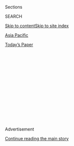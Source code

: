 <div id="app">

<div>

<div>

<div>

<div class="NYTAppHideMasthead css-1q2w90k e1suatyy0">

<div class="section css-ui9rw0 e1suatyy2">

<div class="css-eph4ug er09x8g0">

<div class="css-6n7j50">

</div>

<span class="css-1dv1kvn">Sections</span>

<div class="css-10488qs">

<span class="css-1dv1kvn">SEARCH</span>

</div>

[Skip to content](#site-content)[Skip to site index](#site-index)

</div>

<div id="masthead-section-label" class="css-1wr3we4 eaxe0e00">

[Asia
Pacific](https://www.nytimes3xbfgragh.onion/section/world/asia)

</div>

<div class="css-10698na e1huz5gh0">

</div>

</div>

<div id="masthead-bar-one" class="section hasLinks css-15hmgas e1csuq9d3">

<div class="css-uqyvli e1csuq9d0">

</div>

<div class="css-1uqjmks e1csuq9d1">

</div>

<div class="css-9e9ivx">

[](https://myaccount.nytimes3xbfgragh.onion/auth/login?response_type=cookie&client_id=vi)

</div>

<div class="css-1bvtpon e1csuq9d2">

[Today’s
Paper](https://www.nytimes3xbfgragh.onion/section/todayspaper)

</div>

</div>

</div>

</div>

<div data-aria-hidden="false">

<div id="site-content" data-role="main">

<div>

<div class="css-1aor85t" style="opacity:0.000000001;z-index:-1;visibility:hidden">

<div class="css-1hqnpie">

<div class="css-epjblv">

<span class="css-17xtcya">[Asia
Pacific](/section/world/asia)</span><span class="css-x15j1o">|</span><span class="css-fwqvlz">Mongolian
Warriors and Communist Soldiers: A Frontier Town in
China</span>

</div>

<div class="css-k008qs">

<div class="css-1iwv8en">

<span class="css-18z7m18"></span>

<div>

</div>

</div>

<span class="css-1n6z4y">https://nyti.ms/2tBW8sf</span>

<div class="css-1705lsu">

<div class="css-4xjgmj">

<div class="css-4skfbu" data-role="toolbar" data-aria-label="Social Media Share buttons, Save button, and Comments Panel with current comment count" data-testid="share-tools">

  - 
  - 
  - 
  - 
    
    <div class="css-6n7j50">
    
    </div>

  - 

</div>

</div>

</div>

</div>

</div>

</div>

<div class="css-13pd83m">

</div>

<div id="top-wrapper" class="css-1sy8kpn">

<div id="top-slug" class="css-l9onyx">

Advertisement

</div>

[Continue reading the main
story](#after-top)

<div class="ad top-wrapper" style="text-align:center;height:100%;display:block;min-height:250px">

<div id="top" class="place-ad" data-position="top" data-size-key="top">

</div>

</div>

<div id="after-top">

</div>

</div>

<div id="sponsor-wrapper" class="css-1hyfx7x">

<div id="sponsor-slug" class="css-19vbshk">

Supported by

</div>

[Continue reading the main
story](#after-sponsor)

<div id="sponsor" class="ad sponsor-wrapper" style="text-align:center;height:100%;display:block">

</div>

<div id="after-sponsor">

</div>

</div>

Wenquan Journal

<div class="css-1vkm6nb ehdk2mb0">

# Mongolian Warriors and Communist Soldiers: A Frontier Town in China

</div>

<div class="css-79elbk" data-testid="photoviewer-wrapper">

<div class="css-z3e15g" data-testid="photoviewer-wrapper-hidden">

</div>

<div class="css-1a48zt4 ehw59r15" data-testid="photoviewer-children">

![<span class="css-16f3y1r e13ogyst0" data-aria-hidden="true">An ethnic
Kazakh nomadic herder with her daughter, offering horse rides to
visitors by the shore of a frozen lake on the road to Wenquan, China, in
March.</span><span class="css-cnj6d5 e1z0qqy90" itemprop="copyrightHolder"><span class="css-1ly73wi e1tej78p0">Credit...</span><span><span>Gilles
Sabrié for The New York
Times</span></span></span>](https://static01.graylady3jvrrxbe.onion/images/2017/06/17/world/19mongols-1/19mongols-1-articleLarge.jpg?quality=75&auto=webp&disable=upscale)

</div>

</div>

<div class="css-xt80pu e12qa4dv0">

<div class="css-18e8msd">

<div class="css-vp77d3 epjyd6m0">

<div class="css-1baulvz">

By [<span class="css-1baulvz last-byline" itemprop="name">Edward
Wong</span>](http://www.nytimes3xbfgragh.onion/by/edward-wong)

</div>

</div>

  - June 18,
    2017

  - 
    
    <div class="css-4xjgmj">
    
    <div class="css-d8bdto" data-role="toolbar" data-aria-label="Social Media Share buttons, Save button, and Comments Panel with current comment count" data-testid="share-tools">
    
      - 
      - 
      - 
      - 
        
        <div class="css-6n7j50">
        
        </div>
    
      - 
    
    </div>
    
    </div>

</div>

<div class="css-tk9fsr">

[阅读简体中文版](https://cn.nytimes3xbfgragh.onion/china/20170619/mongolian-warriors-and-communist-soldiers-a-frontier-town-in-china/ "Read in Simplified Chinese")

</div>

</div>

<div class="section meteredContent css-1r7ky0e" name="articleBody" itemprop="articleBody">

<div class="css-1fanzo5 StoryBodyCompanionColumn">

<div class="css-53u6y8">

WENQUAN, China — Wenquan means “hot springs,” and the town, nestled in a
fertile swath of Central Asia, certainly has its share. Alpine forests
cloak the surrounding mountains. To the south is a wide lake where azure
waters lap at stony shores. Horses and sheep roam the pastures.

But an abundance of natural beauty is not what brought the Mongolian
warriors to this land of broad valleys in China, next to present-day
Kazakhstan.

The Chahar made the long journey in horse and camel caravans in the 18th
century, under orders from the Qianlong Emperor and his court in
Beijing. Qianlong, one of the greatest of the Manchu rulers of the Qing
dynasty, cobbled together a vast multiethnic Chinese empire through
conquests and alliances. Mongolian khanates, armies and tribes fell
under his rule, often after vicious battles.

</div>

</div>

<div class="css-1fanzo5 StoryBodyCompanionColumn">

<div class="css-53u6y8">

Qianlong dispatched a Chahar army from near the Mongolian steppe to
newly conquered territories along the empire’s northwestern rim, where
the Chahar were to form a border garrison.

</div>

</div>

<div class="css-79elbk" data-testid="photoviewer-wrapper">

<div class="css-z3e15g" data-testid="photoviewer-wrapper-hidden">

</div>

<div class="css-1a48zt4 ehw59r15" data-testid="photoviewer-children">

![<span class="css-16f3y1r e13ogyst0" data-aria-hidden="true">A view of
Wenquan, named for its abundance of hot
springs.</span><span class="css-cnj6d5 e1z0qqy90" itemprop="copyrightHolder"><span class="css-1ly73wi e1tej78p0">Credit...</span><span>Gilles
Sabrié for The New York
Times</span></span>](https://static01.graylady3jvrrxbe.onion/images/2017/06/17/world/19mongols-2/19mongols-2-articleLarge.jpg?quality=75&auto=webp&disable=upscale)

</div>

</div>

<div class="css-1fanzo5 StoryBodyCompanionColumn">

<div class="css-53u6y8">

“My father was here from a young age,” said Xiu Yun, 48, a manager at a
modest resort hotel built around the hot springs in the town center.
“His parents were from here too. My family members are descendants of
the Mongolians who came under the Qing. We Mongols are very proud of
this history.”

She added: “I can speak Mongolian and read and write it. Most Mongolians
here can do the same.”

In recent years, Wenquan officials have begun highlighting the town’s
Mongolian heritage. Street signs have both Chinese and Mongolian script.
A new concrete mural on the main road next to the hot springs hotel
depicts the ancient caravans that traveled west. A museum at the other
end of the main street has a large map showing the three waves of Chahar
migration. On one wall, a poem called “The Door of the Rainbow” pays
tribute to that history.

For centuries, the Chahar claimed to have a seal from Genghis Khan,
which conferred legitimacy. So their alliance with the Qing — they were
incorporated into the banner system after a failed rebellion in 1675 —
was important for the Manchu rulers. It bolstered Manchu standing in the
eyes of other Mongolian tumen, or tribes.

“From Genghis Khan to the emperors of the Yuan dynasty to the khans of
the Chahar tumen, there was this single lineage,” said Oyunbilig
Borjigidai, a professor of Manchu and Mongolian history at Renmin
University of China in Beijing. “Its status and influence were much
greater than those of the other
tumen.”

</div>

</div>

<div class="css-79elbk" data-testid="photoviewer-wrapper">

<div class="css-z3e15g" data-testid="photoviewer-wrapper-hidden">

</div>

<div class="css-1a48zt4 ehw59r15" data-testid="photoviewer-children">

<div class="css-1xdhyk6 erfvjey0">

<span class="css-1ly73wi e1tej78p0">Image</span>

<div class="css-zjzyr8">

<div data-testid="lazyimage-container" style="height:258.4222222222222px">

</div>

</div>

</div>

<span class="css-16f3y1r e13ogyst0" data-aria-hidden="true">Uighur,
Kazakh and Han Chinese on a street in
Wenquan.</span><span class="css-cnj6d5 e1z0qqy90" itemprop="copyrightHolder"><span class="css-1ly73wi e1tej78p0">Credit...</span><span>Gilles
Sabrié for The New York Times</span></span>

</div>

</div>

<div class="css-1fanzo5 StoryBodyCompanionColumn">

<div class="css-53u6y8">

Another Mongolian group, the Dzungars, ruled [northwest
Xinjiang](https://www.nytimes3xbfgragh.onion/2014/05/31/world/asia/chinas-leader-lays-out-plan-to-pacify-restive-region.html?mcubz=2),
on the Central Asian frontier, before Qianlong decimated them in a
famous series of campaigns. Qianlong then wanted to build garrisons on
the borderlands, and so armies from the Chahar, Xibe and Solon ethnic
groups were dispatched.

“They truly played an important role in helping the Qing court establish
a foothold in the northwestern border area and develop it,” Mr.
Oyunbilig said of the Chahar. “They have a reason to be proud.”

Wenquan is part of the Bortala Mongol Autonomous Prefecture, the base of
the Chahar in Xinjiang. (Their ancestral home is in present-day Inner
Mongolia, where the majority of Chahar in China live.) The prefecture is
one of several scattered enclaves that arose from Qing-era garrisons.
Farther south, in [the fertile Ili
Valley](https://www.farwestchina.com/2016/07/yili-xinjiang-top-5-places-visit.html),
is another — that of the
[Xibe](https://www.nytimes3xbfgragh.onion/2016/01/12/world/asia/china-xinjiang-manchu-xibe-language.html?mcubz=2),
who speak a language similar to Manchu and are one of China’s 56
official ethnic groups.

Wenquan is a quiet town beyond a pass north of Sayram Lake, the largest
alpine lake in Xinjiang and where Kazakh herders graze sheep and offer
horseback rides to tourists in summer. Wenquan has one short commercial
strip — at one end is the hot springs hotel and at the other is the
museum.

</div>

</div>

<div class="css-79elbk" data-testid="photoviewer-wrapper">

<div class="css-z3e15g" data-testid="photoviewer-wrapper-hidden">

</div>

<div class="css-1a48zt4 ehw59r15" data-testid="photoviewer-children">

<div class="css-1xdhyk6 erfvjey0">

<span class="css-1ly73wi e1tej78p0">Image</span>

<div class="css-zjzyr8">

<div data-testid="lazyimage-container" style="height:258.4222222222222px">

</div>

</div>

</div>

<span class="css-16f3y1r e13ogyst0" data-aria-hidden="true">A statue
commemorating the westward migration that sent Chahar Mongols to Wenquan
three centuries
ago.</span><span class="css-cnj6d5 e1z0qqy90" itemprop="copyrightHolder"><span class="css-1ly73wi e1tej78p0">Credit...</span><span>Gilles
Sabrié for The New York Times</span></span>

</div>

</div>

<div class="css-1fanzo5 StoryBodyCompanionColumn">

<div class="css-53u6y8">

Half the town is taken up by a bingtuan, a term for an agricultural
production center that originated in the Mao era as a [garrison
project](http://www.nytimes3xbfgragh.onion/2009/08/07/world/asia/07xinjiang.html?mcubz=2)
of the People’s Liberation Army. It is a modern-day variation on the
mission of the Chahar.

</div>

</div>

<div class="css-1fanzo5 StoryBodyCompanionColumn">

<div class="css-53u6y8">

It is hard to tell where the town ends and the bingtuan begins. The two
merge seamlessly. The bingtuan, the 88th Regiment of the Fifth Division,
has streets, homes, schools, shops and office buildings.

While on a reporting trip to Xinjiang, I drove to Wenquan to spend a
night here. I was curious about the town because my father, as [a member
of the Chinese
Army](https://www.nytimes3xbfgragh.onion/2016/12/29/world/asia/great-wall-china.html?mcubz=2&_r=0),
had been posted here from 1955 to 1957 to work in an earlier bingtuan,
as an aide to the party chief.

He bunked with two others in a room with a coal stove. The town had a
dirt road lined with homes. There were no shops then. The hot springs
bathhouse stood alone, not as part of a hotel, and my father enjoyed
dips there. The mud-walled home where my father lived was uphill at one
end of the road, on the grounds of the headquarters of the Fifth
Regiment.

</div>

</div>

<div class="css-79elbk" data-testid="photoviewer-wrapper">

<div class="css-z3e15g" data-testid="photoviewer-wrapper-hidden">

</div>

<div class="css-1a48zt4 ehw59r15" data-testid="photoviewer-children">

<div class="css-1xdhyk6 erfvjey0">

<span class="css-1ly73wi e1tej78p0">Image</span>

<div class="css-zjzyr8">

<div data-testid="lazyimage-container" style="height:258.4222222222222px">

</div>

</div>

</div>

<span class="css-16f3y1r e13ogyst0" data-aria-hidden="true">Guomu Jiafu,
59, a descendant of the Mongols sent by the Qing dynasty, in prayer by
an outdoor
altar.</span><span class="css-cnj6d5 e1z0qqy90" itemprop="copyrightHolder"><span class="css-1ly73wi e1tej78p0">Credit...</span><span>Gilles
Sabrié for The New York Times</span></span>

</div>

</div>

<div class="css-1fanzo5 StoryBodyCompanionColumn">

<div class="css-53u6y8">

“Every day, I would look at the mountains,” he told me. “Someone said,
‘You cross the mountains and you are in Russia.’ Kazakhstan was on the
other side.”

Wenquan is a palimpsest of military conquest. In a sense, my father and
the handful of other ethnic Han soldiers posted here in the first decade
of Communist Party rule were spiritual descendants of the Chahar.

Though there were Mongolians in the area back then, most people in town
and in the surrounding hills were Kazakhs, and they remain the largest
ethnic group in Wenquan. On occasion, my father would ride a horse for a
day to visit nomads in the high pastures and spend a night or two in
their felt yurts. He learned to speak some Kazakh.

</div>

</div>

<div class="css-1fanzo5 StoryBodyCompanionColumn">

<div class="css-53u6y8">

To visit Mongolians in the nearby prefecture seat of Bortala, my father
and his comrades rode in a horse-drawn wagon. In Wenquan, there was no
emphasis on Mongolian language or culture. After my trip, my father was
surprised to hear of the displays of Mongolian culture I had
seen.

</div>

</div>

<div class="css-79elbk" data-testid="photoviewer-wrapper">

<div class="css-z3e15g" data-testid="photoviewer-wrapper-hidden">

</div>

<div class="css-1a48zt4 ehw59r15" data-testid="photoviewer-children">

<div class="css-1xdhyk6 erfvjey0">

<span class="css-1ly73wi e1tej78p0">Image</span>

<div class="css-zjzyr8">

<div data-testid="lazyimage-container" style="height:258.4222222222222px">

</div>

</div>

</div>

<span class="css-16f3y1r e13ogyst0" data-aria-hidden="true">A tourist
from Shanghai at Sayram Lake, about 3,000 miles away from her
home.</span><span class="css-cnj6d5 e1z0qqy90" itemprop="copyrightHolder"><span class="css-1ly73wi e1tej78p0">Credit...</span><span>Gilles
Sabrie for The New York Times</span></span>

</div>

</div>

<div class="css-1fanzo5 StoryBodyCompanionColumn">

<div class="css-53u6y8">

Though the party’s [ethnic
policies](https://www.nytimes3xbfgragh.onion/2015/11/29/world/asia/china-tibet-language-education.html?mcubz=2)
are contentious, there has been a revived interest in some parts of
China in the languages and traditions of smaller ethnic groups.
Sometimes this has strong support by the national government, as in the
case of the Manchus. In other instances, ordinary people or community
officials drive the revival.

“There is this new sub-ethnic consciousness,” said [Peter C.
Perdue](http://history.yale.edu/people/peter-c-perdue), a historian at
Yale University who has studied the Qing conquest of Xinjiang. “The
Chahar want to say they are a separate ethnic group, not mixed in with
the other Mongolians there.”

“You hear about the Uighurs all the time there,” he added, referring to
a Turkic-speaking group in Xinjiang. “The other minority people are also
trying to regenerate a sense of their identity, in a somewhat different
sense than the way the People’s Republic of China assigns ethnic labels
to people.”

The evening I stayed in town, Mongolians, Kazakh, Han and Uighurs all
showed up at the bathhouse in the hot springs hotel. In recent years,
violence involving Uighurs and Han [has
erupted](http://www.nytimes3xbfgragh.onion/2009/07/12/weekinreview/12wong.html?mcubz=2)
in oasis towns in southern Xinjiang, the Uighur heartland, and in the
regional capital, Urumqi. There did not appear to be much tension in
Wenquan.

Ms. Xiu, the hotel’s manager, has an uncle who writes Chahar poems for
local newspapers and plays the topshur, a two-stringed instrument
popular among western Mongolian tribes. The uncle, Madega, 66, runs a
local company that makes the instrument. He lives with a daughter,
Wuyunhua’er.

</div>

</div>

<div class="css-1fanzo5 StoryBodyCompanionColumn">

<div class="css-53u6y8">

“The Chahar dialect is still widely spoken in Chahar families in
Wenquan,” the daughter said. “But over all, I can’t say how well
preserved the Chahar culture is in Wenquan.”

For the last decade, the prefecture has held a summertime festival
called
[Naadam](http://www.nytimes3xbfgragh.onion/2008/07/11/world/asia/11mongolia.html?mcubz=2),
in which Mongolians celebrate traditional sports that include wrestling,
archery and horse racing. Wenquan began hosting it about four years ago.
Last year, officials changed the name from Naadam, a common Mongolian
word for such a festival, to the Hot Springs Festival, in a bid to
attract more tourists.

But in other ways, the festival has been expanding the spotlight on the
area’s Mongolian heritage.

At last summer’s event, Ms. Xiu said, “local Kazakhs and Mongolians sold
costumes, handicrafts and relics for the first time, and this was
popular with tourists.”

</div>

</div>

</div>

<div>

</div>

<div>

</div>

<div>

</div>

<div>

<div id="bottom-wrapper" class="css-1ede5it">

<div id="bottom-slug" class="css-l9onyx">

Advertisement

</div>

[Continue reading the main
story](#after-bottom)

<div id="bottom" class="ad bottom-wrapper" style="text-align:center;height:100%;display:block;min-height:90px">

</div>

<div id="after-bottom">

</div>

</div>

</div>

</div>

</div>

## Site Index

<div>

</div>

## Site Information Navigation

  - [© <span>2020</span> <span>The New York Times
    Company</span>](https://help.nytimes3xbfgragh.onion/hc/en-us/articles/115014792127-Copyright-notice)

<!-- end list -->

  - [NYTCo](https://www.nytco.com/)
  - [Contact
    Us](https://help.nytimes3xbfgragh.onion/hc/en-us/articles/115015385887-Contact-Us)
  - [Work with us](https://www.nytco.com/careers/)
  - [Advertise](https://nytmediakit.com/)
  - [T Brand Studio](http://www.tbrandstudio.com/)
  - [Your Ad
    Choices](https://www.nytimes3xbfgragh.onion/privacy/cookie-policy#how-do-i-manage-trackers)
  - [Privacy](https://www.nytimes3xbfgragh.onion/privacy)
  - [Terms of
    Service](https://help.nytimes3xbfgragh.onion/hc/en-us/articles/115014893428-Terms-of-service)
  - [Terms of
    Sale](https://help.nytimes3xbfgragh.onion/hc/en-us/articles/115014893968-Terms-of-sale)
  - [Site
    Map](https://spiderbites.nytimes3xbfgragh.onion)
  - [Help](https://help.nytimes3xbfgragh.onion/hc/en-us)
  - [Subscriptions](https://www.nytimes3xbfgragh.onion/subscription?campaignId=37WXW)

</div>

</div>

</div>

</div>
